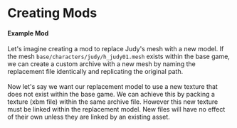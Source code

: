 # Creating Mods

#### Example Mod

Let's imagine creating a mod to replace Judy's mesh with a new model. If the mesh `base/characters/judy/h_judy01.mesh` exists within the base game, we can create a custom archive with a new mesh by naming the replacement file identically and replicating the original path.\
\
Now let's say we want our replacement model to use a new texture that does not exist within the base game. We can achieve this by packing a texture (xbm file) within the same archive file. However this new texture must be linked within the replacement model. New files will have no effect of their own unless they are linked by an existing asset.
